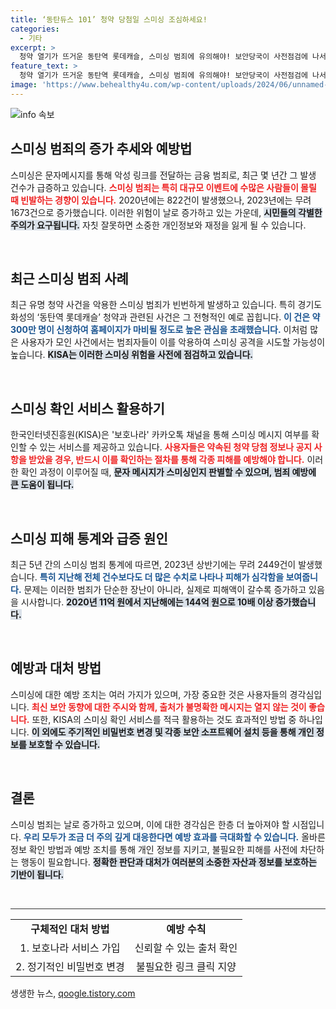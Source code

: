 ```yaml
---
title: ‘동탄듀스 101’ 청약 당첨일 스미싱 조심하세요!
categories:
  - 기타
excerpt: >
  청약 열기가 뜨거운 동탄역 롯데캐슬, 스미싱 범죄에 유의해야! 보안당국이 사전점검에 나서며, 당첨 문자 확인을 위한 스미싱 확인 서비스 이용을 권장한다. 올해 스미싱 범죄가 1673건으로 급증해 대책 마련이 시급하다. 클릭을 주저하지 마세요!
feature_text: >
  청약 열기가 뜨거운 동탄역 롯데캐슬, 스미싱 범죄에 유의해야! 보안당국이 사전점검에 나서며, 당첨 문자 확인을 위한 스미싱 확인 서비스 이용을 권장한다. 올해 스미싱 범죄가 1673건으로 급증해 대책 마련이 시급하다. 클릭을 주저하지 마세요!
image: 'https://www.behealthy4u.com/wp-content/uploads/2024/06/unnamed-file.png'
---
```


<p><img src="https://www.behealthy4u.com/wp-content/uploads/2024/06/unnamed-file.png" alt="info 속보" /></p>

<h2 data-ke-size="size26">스미싱 범죄의 증가 추세와 예방법</h2>

<p data-ke-size="size16">스미싱은 문자메시지를 통해 악성 링크를 전달하는 금융 범죄로, 최근 몇 년간 그 발생 건수가 급증하고 있습니다. <b><span style="color: #ee2323;">스미싱 범죄는 특히 대규모 이벤트에 수많은 사람들이 몰릴 때 빈발하는 경향이 있습니다.</span></b> 2020년에는 822건이 발생했으나, 2023년에는 무려 1673건으로 증가했습니다. 이러한 위험이 날로 증가하고 있는 가운데, <b><span style="background-color: #21538527;">시민들의 각별한 주의가 요구됩니다.</span></b> 자칫 잘못하면 소중한 개인정보와 재정을 잃게 될 수 있습니다. </p>

<p data-ke-size="size16">&nbsp;</p>

<h2 data-ke-size="size26">최근 스미싱 범죄 사례</h2>

<p data-ke-size="size16">최근 유명 청약 사건을 악용한 스미싱 범죄가 빈번하게 발생하고 있습니다. 특히 경기도 화성의 ‘동탄역 롯데캐슬’ 청약과 관련된 사건은 그 전형적인 예로 꼽힙니다. <b><span style="color: #1a5490;">이 건은 약 300만 명이 신청하여 홈페이지가 마비될 정도로 높은 관심을 초래했습니다.</span></b> 이처럼 많은 사용자가 모인 사건에서는 범죄자들이 이를 악용하여 스미싱 공격을 시도할 가능성이 높습니다. <b><span style="background-color: #21538527;">KISA는 이러한 스미싱 위험을 사전에 점검하고 있습니다.</span></b></p>

<p data-ke-size="size16">&nbsp;</p>

<h2 data-ke-size="size26">스미싱 확인 서비스 활용하기</h2>

<p data-ke-size="size16">한국인터넷진흥원(KISA)은 '보호나라' 카카오톡 채널을 통해 스미싱 메시지 여부를 확인할 수 있는 서비스를 제공하고 있습니다. <b><span style="color: #ee2323;">사용자들은 약속된 청약 당첨 정보나 공지 사항을 받았을 경우, 반드시 이를 확인하는 절차를 통해 각종 피해를 예방해야 합니다.</span></b> 이러한 확인 과정이 이루어질 때, <b><span style="background-color: #21538527;">문자 메시지가 스미싱인지 판별할 수 있으며, 범죄 예방에 큰 도움이 됩니다.</span></b></p>

<p data-ke-size="size16">&nbsp;</p>

<h2 data-ke-size="size26">스미싱 피해 통계와 급증 원인</h2>

<p data-ke-size="size16">최근 5년 간의 스미싱 범죄 통계에 따르면, 2023년 상반기에는 무려 2449건이 발생했습니다. <b><span style="color: #1a5490;">특히 지난해 전체 건수보다도 더 많은 수치로 나타나 피해가 심각함을 보여줍니다.</span></b> 문제는 이러한 범죄가 단순한 장난이 아니라, 실제로 피해액이 갈수록 증가하고 있음을 시사합니다. <b><span style="background-color: #21538527;">2020년 11억 원에서 지난해에는 144억 원으로 10배 이상 증가했습니다.</span></b></p>

<p data-ke-size="size16">&nbsp;</p>

<h2 data-ke-size="size26">예방과 대처 방법</h2>

<p data-ke-size="size16">스미싱에 대한 예방 조치는 여러 가지가 있으며, 가장 중요한 것은 사용자들의 경각심입니다. <b><span style="color: #ee2323;">최신 보안 동향에 대한 주시와 함께, 출처가 불명확한 메시지는 열지 않는 것이 좋습니다.</span></b> 또한, KISA의 스미싱 확인 서비스를 적극 활용하는 것도 효과적인 방법 중 하나입니다. <b><span style="background-color: #21538527;">이 외에도 주기적인 비밀번호 변경 및 각종 보안 소프트웨어 설치 등을 통해 개인 정보를 보호할 수 있습니다.</span></b></p>

<p data-ke-size="size16">&nbsp;</p>

<h2 data-ke-size="size26">결론</h2>

<p data-ke-size="size16">스미싱 범죄는 날로 증가하고 있으며, 이에 대한 경각심은 한층 더 높아져야 할 시점입니다. <b><span style="color: #1a5490;">우리 모두가 조금 더 주의 깊게 대응한다면 예방 효과를 극대화할 수 있습니다.</span></b> 올바른 정보 확인 방법과 예방 조치를 통해 개인 정보를 지키고, 불필요한 피해를 사전에 차단하는 행동이 필요합니다. <b><span style="background-color: #21538527;">정확한 판단과 대처가 여러분의 소중한 자산과 정보를 보호하는 기반이 됩니다.</span></b></p>

<p data-ke-size="size16">&nbsp;</p>

<hr style="height: 1px; border:none; color: #333; background-color: #333;"/>

<table style="width: 100%; border-collapse: collapse;"> 
<tr> 
<td style="text-align: center; height: 17px;"><b>구체적인 대처 방법</b></td> 
<td style="text-align: center; height: 17px;"><b>예방 수칙</b></td> 
</tr> 
<tr> 
<td style="text-align: center; height: 17px;">1. 보호나라 서비스 가입</td> 
<td style="text-align: center; height: 17px;">신뢰할 수 있는 출처 확인</td> 
</tr> 
<tr> 
<td style="text-align: center; height: 17px;">2. 정기적인 비밀번호 변경</td> 
<td style="text-align: center; height: 17px;">불필요한 링크 클릭 지양</td> 
</tr> 
</table>
생생한 뉴스, <a href="https://qoogle.tistory.com" rel="dofollow">qoogle.tistory.com</a>


